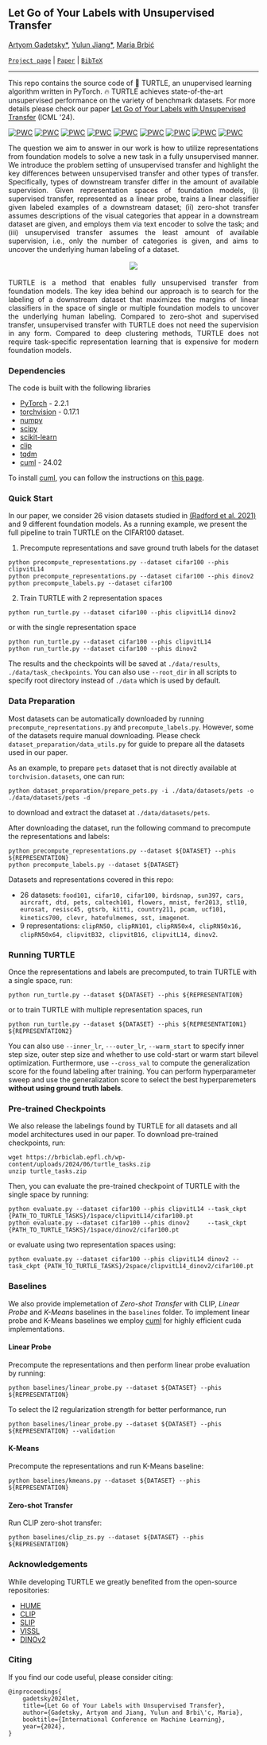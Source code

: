 ## Let Go of Your Labels with Unsupervised Transfer

[Artyom Gadetsky*](http://agadetsky.github.io), [Yulun Jiang*](https://yljblues.github.io), [Maria Brbić](https://brbiclab.epfl.ch/team/)

[`Project page`](https://brbiclab.epfl.ch/projects/turtle/) | [`Paper`](https://openreview.net/pdf?id=RZHRnnGcEx) | [`BibTeX`](#citing) 
_________________
This repo contains the source code of 🐢 TURTLE, an unupervised learning algorithm written in PyTorch. 🔥 TURTLE achieves state-of-the-art unsupervised performance on the variety of benchmark datasets. For more details please check our paper [Let Go of Your Labels with Unsupervised Transfer](https://openreview.net/pdf?id=RZHRnnGcEx) (ICML '24).

[![PWC](https://img.shields.io/endpoint.svg?url=https://paperswithcode.com/badge/let-go-of-your-labels-with-unsupervised-1/image-clustering-on-imagenet)](https://paperswithcode.com/sota/image-clustering-on-imagenet?p=let-go-of-your-labels-with-unsupervised-1)
[![PWC](https://img.shields.io/endpoint.svg?url=https://paperswithcode.com/badge/let-go-of-your-labels-with-unsupervised-1/image-clustering-on-cifar-100)](https://paperswithcode.com/sota/image-clustering-on-cifar-100?p=let-go-of-your-labels-with-unsupervised-1)
[![PWC](https://img.shields.io/endpoint.svg?url=https://paperswithcode.com/badge/let-go-of-your-labels-with-unsupervised-1/image-clustering-on-cifar-10)](https://paperswithcode.com/sota/image-clustering-on-cifar-10?p=let-go-of-your-labels-with-unsupervised-1)
[![PWC](https://img.shields.io/endpoint.svg?url=https://paperswithcode.com/badge/let-go-of-your-labels-with-unsupervised-1/image-clustering-on-caltech-101)](https://paperswithcode.com/sota/image-clustering-on-caltech-101?p=let-go-of-your-labels-with-unsupervised-1)
[![PWC](https://img.shields.io/endpoint.svg?url=https://paperswithcode.com/badge/let-go-of-your-labels-with-unsupervised-1/image-clustering-on-dtd)](https://paperswithcode.com/sota/image-clustering-on-dtd?p=let-go-of-your-labels-with-unsupervised-1)
[![PWC](https://img.shields.io/endpoint.svg?url=https://paperswithcode.com/badge/let-go-of-your-labels-with-unsupervised-1/image-clustering-on-flowers-102)](https://paperswithcode.com/sota/image-clustering-on-flowers-102?p=let-go-of-your-labels-with-unsupervised-1)
[![PWC](https://img.shields.io/endpoint.svg?url=https://paperswithcode.com/badge/let-go-of-your-labels-with-unsupervised-1/image-clustering-on-food-101)](https://paperswithcode.com/sota/image-clustering-on-food-101?p=let-go-of-your-labels-with-unsupervised-1)
[![PWC](https://img.shields.io/endpoint.svg?url=https://paperswithcode.com/badge/let-go-of-your-labels-with-unsupervised-1/image-clustering-on-mnist)](https://paperswithcode.com/sota/image-clustering-on-mnist?p=let-go-of-your-labels-with-unsupervised-1)
[![PWC](https://img.shields.io/endpoint.svg?url=https://paperswithcode.com/badge/let-go-of-your-labels-with-unsupervised-1/image-clustering-on-stl-10)](https://paperswithcode.com/sota/image-clustering-on-stl-10?p=let-go-of-your-labels-with-unsupervised-1)

<div align="justify">The question we aim to answer in our work is how to utilize representations from foundation models to solve a new task in a fully unsupervised manner. We introduce the problem setting of unsupervised transfer and highlight the key differences between unsupervised transfer and other types of transfer. Specifically, types of downstream transfer differ in the amount of available supervision. Given representation spaces of foundation models, (i) supervised transfer, represented as a linear probe, trains a linear classifier given labeled examples of a downstream dataset; (ii) zero-shot transfer assumes descriptions of the visual categories that appear in a downstream dataset are given, and employs them via text encoder to solve the task; and (iii) unsupervised transfer assumes the least amount of available supervision, i.e., only the number of categories is given, and aims to uncover the underlying human labeling of a dataset.</div>
</br>
<div align="center" style="padding: 0 100pt">
<img src="figures/setting_plot.png">
</div>
</br>
<div align="justify">TURTLE is a method that enables fully unsupervised transfer from foundation models. The key idea behind our approach is to search for the labeling of a downstream dataset that maximizes the margins of linear classifiers in the space of single or multiple foundation models to uncover the underlying human labeling. Compared to zero-shot and supervised transfer, unsupervised transfer with TURTLE does not need the supervision in any form. Compared to deep clustering methods, TURTLE does not require task-specific representation learning that is expensive for modern foundation models.</div>

### Dependencies
The code is built with the following libraries

- [PyTorch](https://pytorch.org/) - 2.2.1
- [torchvision](https://pytorch.org/vision/stable/index.html) - 0.17.1
- [numpy](http://numpy.org)
- [scipy](http://scipy.org)
- [scikit-learn](http://scikit-learn.org)
- [clip](https://github.com/openai/CLIP)
- [tqdm](https://tqdm.github.io)
- [cuml](https://rapids.ai/) - 24.02

To install [cuml](https://rapids.ai/), you can follow the instructions on [this page](https://docs.rapids.ai/install?_gl=1*1az1x2f*_ga*MTY1NDI3MDM1MS4xNzE3NzUwMTQz*_ga_RKXFW6CM42*MTcxNzc1MDE0My4xLjAuMTcxNzc1MDE0My42MC4wLjA.).

### Quick Start
In our paper, we consider 26 vision datasets studied in [(Radford et al. 2021)](https://arxiv.org/abs/2103.00020) and 9 different foundation models. As a running example, we present the full pipeline to train TURTLE on the CIFAR100 dataset.

1. Precompute representations and save ground truth labels for the dataset
```
python precompute_representations.py --dataset cifar100 --phis clipvitL14
python precompute_representations.py --dataset cifar100 --phis dinov2 
python precompute_labels.py --dataset cifar100
```

2. Train TURTLE with 2 representation spaces
```
python run_turtle.py --dataset cifar100 --phis clipvitL14 dinov2 
```
or with the single representation space
```
python run_turtle.py --dataset cifar100 --phis clipvitL14
python run_turtle.py --dataset cifar100 --phis dinov2
```

The results and the checkpoints will be saved at ```./data/results```, ```./data/task_checkpoints```. You can also use `--root_dir` in all scripts to specify root directory instead of `./data` which is used by default.

### Data Preparation

Most datasets can be automatically downloaded by running `precompute_representations.py` and `precompute_labels.py`. However, some of the datasets require manual downloading. Please check ```dataset_preparation/data_utils.py``` for guide to prepare all the datasets used in our paper. 

As an example, to prepare `pets` dataset that is not directly available at ```torchvision.datasets```, one can run:
```
python dataset_preparation/prepare_pets.py -i ./data/datasets/pets -o ./data/datasets/pets -d
```
to download and extract the dataset at ```./data/datasets/pets```.

After downloading the dataset, run the following command to precompute the representations and labels:
```
python precompute_representations.py --dataset ${DATASET} --phis ${REPRESENTATION}
python precompute_labels.py --dataset ${DATASET}
```

Datasets and representations covered in this repo:
- 26 datasets: ```food101, cifar10, cifar100, birdsnap, sun397, cars, aircraft, dtd, pets, caltech101, flowers, mnist, fer2013, stl10, eurosat, resisc45, gtsrb, kitti, country211, pcam, ucf101, kinetics700, clevr, hatefulmemes, sst, imagenet```.
- 9 representations: ``clipRN50, clipRN101, clipRN50x4, clipRN50x16, clipRN50x64, clipvitB32, clipvitB16, clipvitL14, dinov2``.

### Running TURTLE
Once the representations and labels are precomputed, to train TURTLE with a single space, run:
```
python run_turtle.py --dataset ${DATASET} --phis ${REPRESENTATION} 
```
or to train TURTLE with multiple representation spaces, run
```
python run_turtle.py --dataset ${DATASET} --phis ${REPRESENTATION1} ${REPRESENTATION2}
```

You can also use ```--inner_lr```, ```---outer_lr```, ```--warm_start``` to specify inner step size, outer step size and whether to use cold-start or warm start bilevel optimization. Furthermore, use ``--cross_val`` to compute the generalization score for the found labeling after training. You can perform hyperparameter sweep and use the generalization score to select the best hyperparemeters **without using ground truth labels**.

### Pre-trained Checkpoints

We also release the labelings found by TURTLE for all datasets and all model architectures used in our paper. To download pre-trained checkpoints, run:
```
wget https://brbiclab.epfl.ch/wp-content/uploads/2024/06/turtle_tasks.zip
unzip turtle_tasks.zip
```
Then, you can evaluate the pre-trained checkpoint of TURTLE with the single space by running:
```
python evaluate.py --dataset cifar100 --phis clipvitL14 --task_ckpt {PATH_TO_TURTLE_TASKS}/1space/clipvitL14/cifar100.pt
python evaluate.py --dataset cifar100 --phis dinov2     --task_ckpt {PATH_TO_TURTLE_TASKS}/1space/dinov2/cifar100.pt
```
or evaluate using two representation spaces using:
```
python evaluate.py --dataset cifar100 --phis clipvitL14 dinov2 --task_ckpt {PATH_TO_TURTLE_TASKS}/2space/clipvitL14_dinov2/cifar100.pt
```

### Baselines

We also provide implemetation of *Zero-shot Transfer* with CLIP, *Linear Probe* and *K-Means* baselines in the `baselines` folder. To implement linear probe and K-Means baselines we employ [cuml](https://rapids.ai/) for highly efficient cuda implementations.

#### Linear Probe
Precompute the representations and then perform linear probe evaluation by running:
```
python baselines/linear_probe.py --dataset ${DATASET} --phis ${REPRESENTATION}
```
To select the l2 regularization strength for better performance, run 
```
python baselines/linear_probe.py --dataset ${DATASET} --phis ${REPRESENTATION} --validation
```

#### K-Means
Precompute the representations and run K-Means baseline:
```
python baselines/kmeans.py --dataset ${DATASET} --phis ${REPRESENTATION}
```

#### Zero-shot Transfer
Run CLIP zero-shot transfer:
```
python baselines/clip_zs.py --dataset ${DATASET} --phis ${REPRESENTATION}
```

### Acknowledgements

While developing TURTLE we greatly benefited from the open-source repositories:

- [HUME](https://github.com/mlbio-epfl/hume)
- [CLIP](https://github.com/openai/CLIP/tree/main)
- [SLIP](https://github.com/facebookresearch/SLIP)
- [VISSL](https://github.com/facebookresearch/vissl/tree/main)
- [DINOv2](https://github.com/facebookresearch/dinov2/tree/main)

### Citing

If you find our code useful, please consider citing:

```
@inproceedings{
    gadetsky2024let,
    title={Let Go of Your Labels with Unsupervised Transfer},
    author={Gadetsky, Artyom and Jiang, Yulun and Brbi\'c, Maria},
    booktitle={International Conference on Machine Learning},
    year={2024},
}
```
